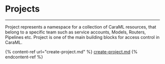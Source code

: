 # Projects

***

Project represents a namespace for a collection of CaraML resources, that belong to a specific team such as service accounts, Models, Routers, Pipelines etc. Project is one of the main building blocks for access control in CaraML.

{% content-ref url="create-project.md" %}
[create-project.md](../router/how-to/create-project.md)
{% endcontent-ref %}

